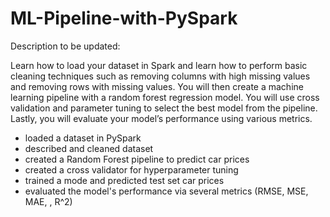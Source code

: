 # ML-Pipeline-with-PySpark


Description to be updated:

Learn how to load your dataset in Spark and learn how to perform basic cleaning techniques such as removing columns with high missing values and removing rows with missing values. You will then create a machine learning pipeline with a random forest regression model. You will use cross validation and parameter tuning to select the best model from the pipeline. Lastly, you will evaluate your model’s performance using various metrics.

- loaded a dataset in PySpark 
- described and cleaned dataset 
- created a Random Forest pipeline to predict car prices 
- created a cross validator for hyperparameter tuning
- trained a mode and predicted test set car prices
- evaluated the model's performance via several metrics (RMSE, MSE, MAE, , R^2)
